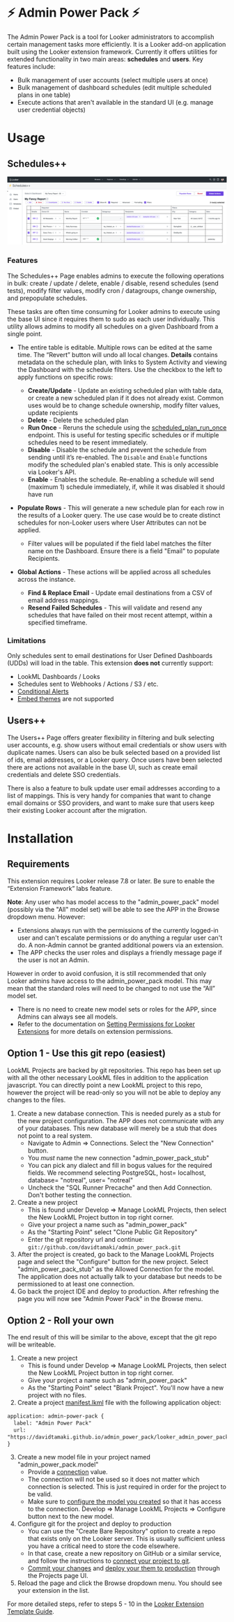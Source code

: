 # ⚡ Admin Power Pack ⚡

The Admin Power Pack is a tool for Looker administrators to accomplish certain management tasks more efficiently. It is a Looker add-on application built using the Looker extension framework. Currently it offers utilities for extended functionality in two main areas: **schedules** and **users**. Key features include:

- Bulk management of user accounts (select multiple users at once)
- Bulk management of dashboard schedules (edit multiple scheduled plans in one table)
- Execute actions that aren't available in the standard UI (e.g. manage user credential objects)

# Usage

## Schedules++

![scheduler++ screenshot](images/scheduler++.png)

### Features

The Schedules++ Page enables admins to execute the following operations in bulk: create / update / delete, enable / disable, resend schedules (send tests), modify filter values, modify cron / datagroups, change ownership, and prepopulate schedules.

These tasks are often time consuming for Looker admins to execute using the base UI since it requires them to sudo as each user individually. This utility allows admins to modify all schedules on a given Dashboard from a single point.

- The entire table is editable. Multiple rows can be edited at the same time. The “Revert” button will undo all local changes. **Details** contains metadata on the schedule plan, with links to System Activity and viewing the Dashboard with the schedule filters. Use the checkbox to the left to apply functions on specific rows:

  - **Create/Update** - Update an existing scheduled plan with table data, or create a new scheduled plan if it does not already exist. Common uses would be to change schedule ownership, modify filter values, update recipients
  - **Delete** - Delete the scheduled plan
  - **Run Once** - Reruns the schedule using the [scheduled_plan_run_once](https://docs.looker.com/reference/api-and-integration/api-reference/v4.0/scheduled-plan#run_scheduled_plan_once) endpoint. This is useful for testing specific schedules or if multiple schedules need to be resent immediately.
  - **Disable** - Disable the schedule and prevent the schedule from sending until it’s re-enabled. The `Disable` and `Enable` functions modify the scheduled plan's enabled state. This is only accessible via Looker's API.
  - **Enable** - Enables the schedule. Re-enabling a schedule will send (maximum 1) schedule immediately, if, while it was disabled it should have run

- **Populate Rows** - This will generate a new schedule plan for each row in the results of a Looker query. The use case would be to create distinct schedules for non-Looker users where User Attributes can not be applied.

  - Filter values will be populated if the field label matches the filter name on the Dashboard. Ensure there is a field "Email" to populate Recipients.

- **Global Actions** - These actions will be applied across all schedules across the instance.
  - **Find & Replace Email** - Update email destinations from a CSV of email address mappings.
  - **Resend Failed Schedules** - This will validate and resend any schedules that have failed on their most recent attempt, within a specified timeframe.

### Limitations

Only schedules sent to email destinations for User Defined Dashboards (UDDs) will load in the table. This extension **does not** currently support:

- LookML Dashboards / Looks
- Schedules sent to Webhooks / Actions / S3 / etc.
- [Conditional Alerts](https://docs.looker.com/sharing-and-publishing/alerts)
- [Embed themes](https://docs.looker.com/admin-options/settings/themes) are not supported

## Users++

The Users++ Page offers greater flexibility in filtering and bulk selecting user accounts, e.g. show users without email credentials or show users with duplicate names. Users can also be bulk selected based on a provided list of ids, email addresses, or a Looker query. Once users have been selected there are actions not available in the base UI, such as create email credentials and delete SSO credentials.

There is also a feature to bulk update user email addresses according to a list of mappings. This is very handy for companies that want to change email domains or SSO providers, and want to make sure that users keep their existing Looker account after the migration.

# Installation

## Requirements

This extension requires Looker release 7.8 or later. Be sure to enable the “Extension Framework” labs feature.

**Note**: Any user who has model access to the "admin_power_pack" model (possibly via the "All" model set) will be able to see the APP in the Browse dropdown menu. However:

- Extensions always run with the permissions of the currently logged-in user and can't escalate permissions or do anything a regular user can't do. A non-Admin cannot be granted additional powers via an extension.
- The APP checks the user roles and displays a friendly message page if the user is not an Admin.

However in order to avoid confusion, it is still recommended that only Looker admins have access to the admin_power_pack model. This may mean that the standard roles will need to be changed to not use the “All” model set.

- There is no need to create new model sets or roles for the APP, since Admins can always see all models.
- Refer to the documentation on [Setting Permissions for Looker Extensions](https://docs.looker.com/data-modeling/extension-framework/permissions) for more details on extension permissions.

## Option 1 - Use this git repo (easiest)

LookML Projects are backed by git repositories. This repo has been set up with all the other necessary LookML files in addition to the application javascript. You can directly point a new LookML project to this repo, however the project will be read-only so you will not be able to deploy any changes to the files.

1. Create a new database connection. This is needed purely as a stub for the new project configuration. The APP does not communicate with any of your databases. This new database will merely be a stub that does not point to a real system.
   - Navigate to Admin => Connections. Select the "New Connection" button.
   - You _must_ name the new connection "admin_power_pack_stub"
   - You can pick any dialect and fill in bogus values for the required fields. We recommend selecting PostgreSQL, host= localhost, database= "notreal", user= "notreal"
   - Uncheck the "SQL Runner Precache" and then Add Connection. Don't bother testing the connection.
1. Create a new project
   - This is found under Develop => Manage LookML Projects, then select the New LookML Project button in top right corner.
   - Give your project a name such as "admin_power_pack"
   - As the "Starting Point" select "Clone Public Git Repository"
   - Enter the git repository url and continue: `git://github.com/davidtamaki/admin_power_pack.git`
1. After the project is created, go back to the Manage LookML Projects page and select the "Configure" button for the new project. Select "admin_power_pack_stub" as the Allowed Connection for the model. The application does not actually talk to your database but needs to be permissioned to at least one connection.
1. Go back the project IDE and deploy to production. After refreshing the page you will now see "Admin Power Pack" in the Browse menu.

## Option 2 - Roll your own

The end result of this will be similar to the above, except that the git repo will be writeable.

1. Create a new project
   - This is found under Develop => Manage LookML Projects, then select the New LookML Project button in top right corner.
   - Give your project a name such as "admin_power_pack"
   - As the "Starting Point" select "Blank Project". You'll now have a new project with no files.
2. Create a project [manifest.lkml](https://docs.looker.com/reference/manifest-reference) file with the following application object:

```
application: admin-power-pack {
  label: "Admin Power Pack"
  url: "https://davidtamaki.github.io/admin_power_pack/looker_admin_power_pack.js"
}
```

3. Create a new model file in your project named "admin_power_pack.model"
   - Provide a [connection](https://docs.looker.com/r/lookml/types/model/connection) value.
   - The connection will not be used so it does not matter which connection is selected. This is just required in order for the project to be valid.
   - Make sure to [configure the model you created](https://docs.looker.com/r/develop/configure-model) so that it has access to the connection. Develop => Manage LookML Projects => Configure button next to the new model.
4. Configure git for the project and deploy to production
   - You can use the "Create Bare Repository" option to create a repo that exists only on the Looker server. This is usually sufficient unless you have a critical need to store the code elsewhere.
   - In that case, create a new repository on GitHub or a similar service, and follow the instructions to [connect your project to git](https://docs.looker.com//r/api/pull-request).
   - [Commit your changes](https://docs.looker.com/r/develop/commit-changes) and [deploy your them to production](https://docs.looker.com/r/develop/deploy-changes) through the Projects page UI.
5. Reload the page and click the Browse dropdown menu. You should see your extension in the list.

For more detailed steps, refer to steps 5 - 10 in the [Looker Extension Template Guide](https://github.com/looker-open-source/extension-template-react).
